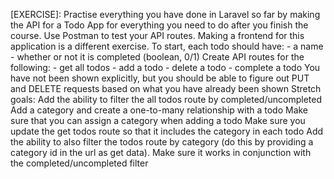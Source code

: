 [EXERCISE]: Practise everything you have done in Laravel so far by making the API for a Todo App for everything you need to do after you finish the course.
Use Postman to test your API routes. Making a frontend for this application is a different exercise.
To start, each todo should have: - a name - whether or not it is completed (boolean, 0/1)
Create API routes for the following: - get all todos - add a todo - delete a todo - complete a todo
You have not been shown explicitly, but you should be able to figure out PUT and DELETE requests based on what you have already been shown
Stretch goals:
Add the ability to filter the all todos route by completed/uncompleted
Add a category and create a one-to-many relationship with a todo
Make sure that you can assign a category when adding a todo
Make sure you update the get todos route so that it includes the category in each todo
Add the ability to also filter the todos route by category (do this by providing a category id in the url as get data).
Make sure it works in conjunction with the completed/uncompleted filter
